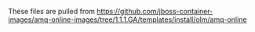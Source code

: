 These files are pulled from https://github.com/jboss-container-images/amq-online-images/tree/1.1.1.GA/templates/install/olm/amq-online
